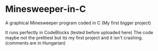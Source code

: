 # Minesweeper-in-C
A graphical Minesweeper program coded in C (My first bigger project)
 
It runs perfectly in CodeBlocks (tested before uploaded here)
The code maybe not the prettiest but its my first project and it isn't crashing.
(comments are in Hungarian)
